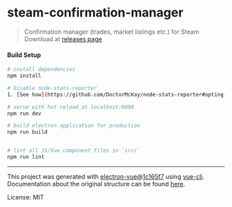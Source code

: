 # steam-confirmation-manager

> Confirmation manager (trades, market listings etc.) for Steam
Download at [releases page](https://github.com/HardToGuess/steam-confirmations-manager/releases)

#### Build Setup

``` bash
# install dependencies
npm install

# Disable node-stats-reporter
1. [See how](https://github.com/DoctorMcKay/node-stats-reporter#opting-out)

# serve with hot reload at localhost:9080
npm run dev

# build electron application for production
npm run build


# lint all JS/Vue component files in `src/`
npm run lint

```

---

This project was generated with [electron-vue](https://github.com/SimulatedGREG/electron-vue)@[1c165f7](https://github.com/SimulatedGREG/electron-vue/tree/1c165f7c5e56edaf48be0fbb70838a1af26bb015) using [vue-cli](https://github.com/vuejs/vue-cli). Documentation about the original structure can be found [here](https://simulatedgreg.gitbooks.io/electron-vue/content/index.html).

License: MIT